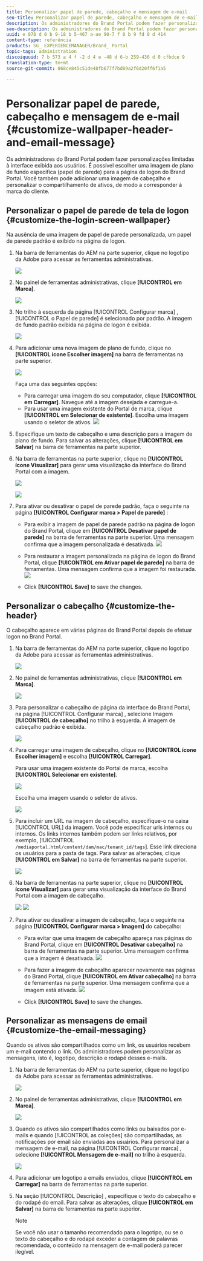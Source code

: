 ```yaml
---
title: Personalizar papel de parede, cabeçalho e mensagem de e-mail
seo-title: Personalizar papel de parede, cabeçalho e mensagem de e-mail
description: Os administradores do Brand Portal podem fazer personalizações limitadas à interface exibida aos usuários. É possível escolher uma imagem de plano de fundo específica (papel de parede) para a página de logon do Brand Portal. Você também pode adicionar uma imagem de cabeçalho e personalizar o compartilhamento de ativos, de modo a corresponder à marca do cliente.
seo-description: Os administradores do Brand Portal podem fazer personalizações limitadas à interface exibida aos usuários. É possível escolher uma imagem de plano de fundo específica (papel de parede) para a página de logon do Brand Portal. Você também pode adicionar uma imagem de cabeçalho e personalizar o compartilhamento de ativos, de modo a corresponder à marca do cliente.
uuid: e 078 d 0 b 9-18 b 5-467 a-ae 90-7 f 0 b 9 fd 0 d 414
content-type: referência
products: SG_ EXPERIENCEMANAGER/Brand_ Portal
topic-tags: administration
discoiquuid: 7 b 573 a 4 f -2 d 4 e -48 d 6-b 259-436 d 0 cfbdce 9
translation-type: tm+mt
source-git-commit: 068ce845c51de48fb677f7bd09a2f6d20ff6f1a5

---
```



# Personalizar papel de parede, cabeçalho e mensagem de e-mail {#customize-wallpaper-header-and-email-message}

Os administradores do Brand Portal podem fazer personalizações limitadas à interface exibida aos usuários. É possível escolher uma imagem de plano de fundo específica (papel de parede) para a página de logon do Brand Portal. Você também pode adicionar uma imagem de cabeçalho e personalizar o compartilhamento de ativos, de modo a corresponder à marca do cliente.

## Personalizar o papel de parede de tela de logon {#customize-the-login-screen-wallpaper}

Na ausência de uma imagem de papel de parede personalizada, um papel de parede padrão é exibido na página de logon.

1. Na barra de ferramentas do AEM na parte superior, clique no logotipo da Adobe para acessar as ferramentas administrativas.

   ![](assets/aemlogo.png)

2. No painel de ferramentas administrativas, clique **[!UICONTROL em Marca]**.


   ![](assets/admin-tools-panel-10.png)

3. No trilho à esquerda da página [!UICONTROL Configurar marca] , [!UICONTROL o Papel de parede] é selecionado por padrão. A imagem de fundo padrão exibida na página de logon é exibida.

   ![](assets/default_wallpaper.png)

4. Para adicionar uma nova imagem de plano de fundo, clique no **[!UICONTROL ícone Escolher imagem]** na barra de ferramentas na parte superior.

   ![](assets/choose_wallpaperimage.png)

   Faça uma das seguintes opções:

   * Para carregar uma imagem do seu computador, clique **[!UICONTROL em Carregar]**. Navegue até a imagem desejada e carregue-a.
   * Para usar uma imagem existente do Portal de marca, clique **[!UICONTROL em Selecionar de existente]**. Escolha uma imagem usando o seletor de ativos.
   ![](assets/asset-picker.png)

5. Especifique um texto de cabeçalho e uma descrição para a imagem de plano de fundo. Para salvar as alterações, clique **[!UICONTROL em Salvar]** na barra de ferramentas na parte superior.

6. Na barra de ferramentas na parte superior, clique no **[!UICONTROL ícone Visualizar]** para gerar uma visualização da interface do Brand Portal com a imagem.

   ![](assets/chlimage_1.png)

   ![](assets/custom-wallpaper-preview.png)

7. Para ativar ou desativar o papel de parede padrão, faça o seguinte na página **[!UICONTROL Configurar marca &gt; Papel de parede]** :

   * Para exibir a imagem de papel de parede padrão na página de logon do Brand Portal, clique em **[!UICONTROL Desativar papel de parede]** na barra de ferramentas na parte superior. Uma mensagem confirma que a imagem personalizada é desativada.
   ![](assets/chlimage_1-1.png)

   * Para restaurar a imagem personalizada na página de logon do Brand Portal, clique **[!UICONTROL em Ativar papel de parede]** na barra de ferramentas. Uma mensagem confirma que a imagem foi restaurada.
   ![](assets/chlimage_1-2.png)

   * Click **[!UICONTROL Save]** to save the changes.



## Personalizar o cabeçalho {#customize-the-header}

O cabeçalho aparece em várias páginas do Brand Portal depois de efetuar logon no Brand Portal.

1. Na barra de ferramentas do AEM na parte superior, clique no logotipo da Adobe para acessar as ferramentas administrativas.

   ![](assets/aemlogo.png)

2. No painel de ferramentas administrativas, clique **[!UICONTROL em Marca]**.

   ![](assets/admin-tools-panel-11.png)

3. Para personalizar o cabeçalho de página da interface do Brand Portal, na página [!UICONTROL Configurar marca] , selecione Imagem **[!UICONTROL de cabeçalho]** no trilho à esquerda. A imagem de cabeçalho padrão é exibida.

   ![](assets/default-header.png)

4. Para carregar uma imagem de cabeçalho, clique no **[!UICONTROL ícone Escolher imagem]** e escolha **[!UICONTROL Carregar]**.

   Para usar uma imagem existente do Portal de marca, escolha **[!UICONTROL Selecionar em existente]**.

   ![](assets/choose_wallpaperimage-1.png)

   Escolha uma imagem usando o seletor de ativos.

   ![](assets/asset-picker-header.png)

5. Para incluir um URL na imagem de cabeçalho, especifique-o na caixa [!UICONTROL URL] da imagem. Você pode especificar urls internos ou internos. Os links internos também podem ser links relativos, por exemplo,
   [!UICONTROL `/mediaportal.html/content/dam/mac/tenant_id/tags`].
Esse link direciona os usuários para a pasta de tags.
Para salvar as alterações, clique **[!UICONTROL em Salvar]** na barra de ferramentas na parte superior.

   ![](assets/configure_brandingheaderimageurl.png)

6. Na barra de ferramentas na parte superior, clique no **[!UICONTROL ícone Visualizar]** para gerar uma visualização da interface do Brand Portal com a imagem de cabeçalho.

   ![](assets/chlimage_1-3.png)
   ![](assets/custom_header_preview.png)

7. Para ativar ou desativar a imagem de cabeçalho, faça o seguinte na página **[!UICONTROL Configurar marca &gt; Imagem]** do cabeçalho:

   * Para evitar que uma imagem de cabeçalho apareça nas páginas do Brand Portal, clique em **[!UICONTROL Desativar cabeçalho]** na barra de ferramentas na parte superior. Uma mensagem confirma que a imagem é desativada.
   ![](assets/chlimage_1-4.png)

   * Para fazer a imagem de cabeçalho aparecer novamente nas páginas do Brand Portal, clique **[!UICONTROL em Ativar cabeçalho]** na barra de ferramentas na parte superior. Uma mensagem confirma que a imagem está ativada.
   ![](assets/chlimage_1-5.png)

   * Click **[!UICONTROL Save]** to save the changes.



## Personalizar as mensagens de email {#customize-the-email-messaging}

Quando os ativos são compartilhados como um link, os usuários recebem um e-mail contendo o link. Os administradores podem personalizar as mensagens, isto é, logotipo, descrição e rodapé desses e-mails.

1. Na barra de ferramentas do AEM na parte superior, clique no logotipo da Adobe para acessar as ferramentas administrativas.

   ![](assets/aemlogo.png)

2. No painel de ferramentas administrativas, clique **[!UICONTROL em Marca]**.

   ![](assets/admin-tools-panel-12.png)

3. Quando os ativos são compartilhados como links ou baixados por e-mails e quando [!UICONTROL as coleções] são compartilhadas, as notificações por email são enviadas aos usuários. Para personalizar a mensagem de e-mail, na página [!UICONTROL Configurar marca] , selecione **[!UICONTROL Mensagem de e-mail]** no trilho à esquerda.

   ![](assets/configure-branding-page-email.png)

4. Para adicionar um logotipo a emails enviados, clique **[!UICONTROL em Carregar]** na barra de ferramentas na parte superior.

5. Na seção [!UICONTROL Descrição] , especifique o texto do cabeçalho e do rodapé do email. Para salvar as alterações, clique **[!UICONTROL em Salvar]** na barra de ferramentas na parte superior.

   >[!NOTE]
   >
   >Se você não usar o tamanho recomendado para o logotipo, ou se o texto do cabeçalho e do rodapé exceder a contagem de palavras recomendada, o conteúdo na mensagem de e-mail poderá parecer ilegível.
